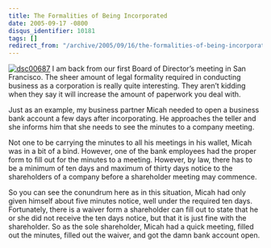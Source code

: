 ```yaml
---
title: The Formalities of Being Incorporated
date: 2005-09-17 -0800
disqus_identifier: 10181
tags: []
redirect_from: "/archive/2005/09/16/the-formalities-of-being-incorporated.aspx/"
---
```


[![dsc00687](https://static.flickr.com/27/44226622_c0c1438516_m.jpg)](http://www.flickr.com/photos/haacked/44226622/ "Photo Sharing")
I am back from our first Board of Director’s meeting in San Francisco.
The sheer amount of legal formality required in conducting business as a
corporation is really quite interesting. They aren’t kidding when they
say it will increase the amount of paperwork you deal with.

Just as an example, my business partner Micah needed to open a business
bank account a few days after incorporating. He approaches the teller
and she informs him that she needs to see the minutes to a company
meeting.

Not one to be carrying the minutes to all his meetings in his wallet,
Micah was in a bit of a bind. However, one of the bank employees had the
proper form to fill out for the minutes to a meeting. However, by law,
there has to be a minimum of ten days and maximum of thirty days notice
to the shareholders of a company before a shareholder meeting may
commence.

So you can see the conundrum here as in this situation, Micah had only
given himself about five minutes notice, well under the required ten
days. Fortunately, there is a waiver form a shareholder can fill out to
state that he or she did not receive the ten days notice, but that it is
just fine with the shareholder. So as the sole shareholder, Micah had a
quick meeting, filled out the minutes, filled out the waiver, and got
the damn bank account open.

